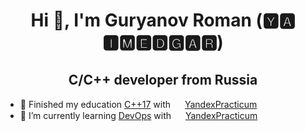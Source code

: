 <h1 align="center">Hi 👋, I'm Guryanov Roman (🆈🅰 🅸🅼🅴🅳🅶🅰🆁)</h1>
<h2 align="center">C/C++ developer from Russia</h3>

- 🌱 Finished my education [C++17](https://en.cppreference.com/w/cpp/17) with <img src="https://user-images.githubusercontent.com/62895333/168140710-811dc243-c57d-46a7-8f9d-25c03acac774.png" width="15"  height="15"> [YandexPracticum](https://practicum.yandex.ru/cpp/) <img src="https://user-images.githubusercontent.com/62895333/168140710-811dc243-c57d-46a7-8f9d-25c03acac774.png" width="15"  height="15">
- 🌱 I’m currently learning [DevOps](https://ru.wikipedia.org/wiki/DevOps) with <img src="https://user-images.githubusercontent.com/62895333/168140710-811dc243-c57d-46a7-8f9d-25c03acac774.png" width="15"  height="15"> [YandexPracticum](https://practicum.yandex.ru/promo/devops-course) <img src="https://user-images.githubusercontent.com/62895333/168140710-811dc243-c57d-46a7-8f9d-25c03acac774.png" width="15"  height="15">
<!-- - 👯 I’m looking to collaborate on ...
- 🤔 I’m looking for help with ...!

- 💬 Ask me about ...
- 📫 How to reach me: ...
- 😄 Pronouns: ...
- ⚡ Fun fact: ...
-->
